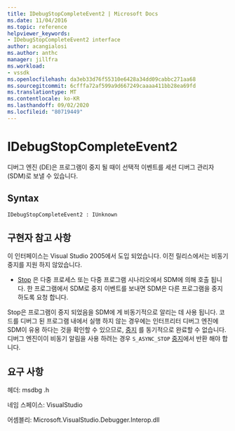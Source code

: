 ```yaml
---
title: IDebugStopCompleteEvent2 | Microsoft Docs
ms.date: 11/04/2016
ms.topic: reference
helpviewer_keywords:
- IDebugStopCompleteEvent2 interface
author: acangialosi
ms.author: anthc
manager: jillfra
ms.workload:
- vssdk
ms.openlocfilehash: da3eb33d76f55310e6428a34dd09cabbc271aa68
ms.sourcegitcommit: 6cfffa72af599a9d667249caaaa411bb28ea69fd
ms.translationtype: MT
ms.contentlocale: ko-KR
ms.lasthandoff: 09/02/2020
ms.locfileid: "80719449"
---
```

# <a name="idebugstopcompleteevent2"></a>IDebugStopCompleteEvent2

디버그 엔진 (DE)은 프로그램이 중지 될 때이 선택적 이벤트를 세션 디버그 관리자 (SDM)로 보낼 수 있습니다.

## <a name="syntax"></a>Syntax

```
IDebugStopCompleteEvent2 : IUnknown
```

## <a name="notes-for-implementers"></a>구현자 참고 사항

이 인터페이스는 Visual Studio 2005에서 도입 되었습니다. 이전 릴리스에서는 비동기 중지를 지원 하지 않았습니다.

- [Stop](../../../extensibility/debugger/reference/idebugengineprogram2-stop.md) 은 다중 프로세스 또는 다중 프로그램 시나리오에서 SDM에 의해 호출 됩니다. 한 프로그램에서 SDM로 중지 이벤트를 보내면 SDM은 다른 프로그램을 중지 하도록 요청 합니다.

Stop은 프로그램이 중지 되었음을 SDM에 게 비동기적으로 알리는 데 사용 됩니다. 코드를 디버그 된 프로그램 내에서 실행 하지 않는 경우에는 인터프리터 디버그 엔진에 SDM이 유용 하다는 것을 확인할 수 있으므로, [중지](../../../extensibility/debugger/reference/idebugengineprogram2-stop.md) 를 동기적으로 완료할 수 없습니다. 디버그 엔진이이 비동기 알림을 사용 하려는 경우 `S_ASYNC_STOP` [중지](../../../extensibility/debugger/reference/idebugengineprogram2-stop.md)에서 반환 해야 합니다.

## <a name="requirements"></a>요구 사항

헤더: msdbg .h

네임 스페이스: VisualStudio

어셈블리: Microsoft.VisualStudio.Debugger.Interop.dll
